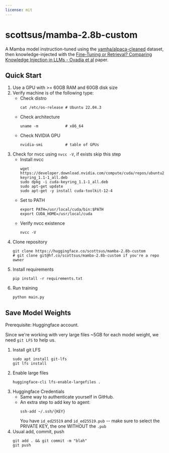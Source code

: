 ```yaml
---
license: mit
---
```


# scottsus/mamba-2.8b-custom

A Mamba model instruction-tuned using the [yamha/alpaca-cleaned](https://huggingface.co/datasets/yahma/alpaca-cleaned) dataset, then knowledge-injected with the [Fine-Tuning or Retrieval? Comparing Knowledge Injection in LLMs - Ovadia et al](https://arxiv.org/pdf/2312.05934.pdf) paper.

## Quick Start

1. Use a GPU with >= 60GB RAM and 60GB disk size
2. Verify machine is of the following type:
    - Check distro
        ```
        cat /etc/os-release # Ubuntu 22.04.3
        ```
    - Check architecture
        ```
        uname -m            # x86_64
        ```
    - Check NVIDIA GPU
        ```
        nvidia-smi          # table of GPUs
        ```
3. Check for nvcc using `nvcc -V`, if exists skip this step
    - Install nvcc
        ```
        wget https://developer.download.nvidia.com/compute/cuda/repos/ubuntu2204/x86_64/cuda-keyring_1.1-1_all.deb
        sudo dpkg -i cuda-keyring_1.1-1_all.deb
        sudo apt-get update
        sudo apt-get -y install cuda-toolkit-12-4
        ```
    - Set to PATH
        ```
        export PATH=/usr/local/cuda/bin:$PATH
        export CUDA_HOME=/usr/local/cuda
        ```
    - Verify nvcc existence
        ```
        nvcc -V
        ```
4. Clone repository
    ```
    git clone https://huggingface.co/scottsus/mamba-2.8b-custom
    # git clone git@hf.co/scottsus/mamba-2.8b-custom if you're a repo owner
    ```
5. Install requirements
    ```
    pip install -r requirements.txt
    ```
6. Run training
    ```
    python main.py
    ```

## Save Model Weights

Prerequisite: Huggingface account.

Since we're working with very large files ~5GB for each model weight, we need `git LFS` to help us.

1. Install git LFS
    ```
    sudo apt install git-lfs
    git lfs install
    ```
2. Enable large files
    ```
    huggingface-cli lfs-enable-largefiles .
    ```
3. Huggingface Credentials
    - Same way to authenticate yourself in GitHub.
    - An extra step to add key to agent:
        ```
        ssh-add ~/.ssh/{KEY}
        ```
        You have `id_ed25519` and `id_ed25519.pub` -- make sure to select the PRIVATE KEY, the one WITHOUT the `.pub`
4. Usual add, commit, push
    ```
    git add . && git commit -m "blah"
    git push
    ```
